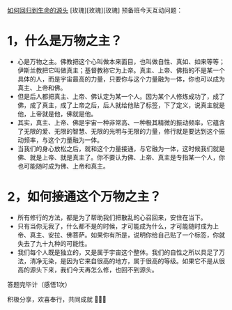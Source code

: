 [如何回归到生命的源头](https://mp.weixin.qq.com/s/minIowxMU5QIvDrwEvoy5g)
[玫瑰][玫瑰][玫瑰]
预备班今天互动问题：


# 1，什么是万物之主？
* 心是万物之主。佛教把这个心叫做本来面目，也叫做自性、真如、如来等等；伊斯兰教把它叫做真主；基督教称它为上帝。真主、上帝、佛指的不是某一个具体的人，而是宇宙最高的力量，只要你与这个力量融为一体，你也可以成为真主、上帝和佛。
* 但是后人都把真主、上帝、佛认定为某一个人。因为某个人修炼成功了，成了佛，成了真主，成了上帝之后，后人就给他贴了标签，下了定义，说真主就是他，上帝就是他，佛就是他。
* 其实，真主、上帝、佛是宇宙一种非常高、一种极其精微的振动频率，它蕴含了无限的爱、无限的智慧、无限的光明与无限的力量，修行就是要达到这个振动频率，与这个力量融为一体。
* 当我们的身心放松之后，就和这个力量接通，与它融为一体，这时候我们就是佛、就是上帝、就是真主了。你不要认为佛、上帝、真主是专指某一个人，你也可能随时成为佛、上帝和真主。

# 2，如何接通这个万物之主？
* 所有修行的方法，都是为了帮助我们把散乱的心召回来，安住在当下。
* 只有当你无我了，什么都不是的时候，才可能成为什么，才可能随时成为上帝、真主、安拉、佛菩萨。如果你有所是，说明你给自己贴了一个标签，你就失去了九十九种的可能性。
* 我们每个人既是独立的，又是属于宇宙这个整体。我们的自性之所以具足了万法，清净无染，是因为它来自很高的地方，属于很高的等级。如果它不是从很高的源头下来，我们今天再怎么修，也回不到源头。


答题完毕计（感悟1次）

积极分享，欢喜奉行，共同成就
🙏🙏🙏
